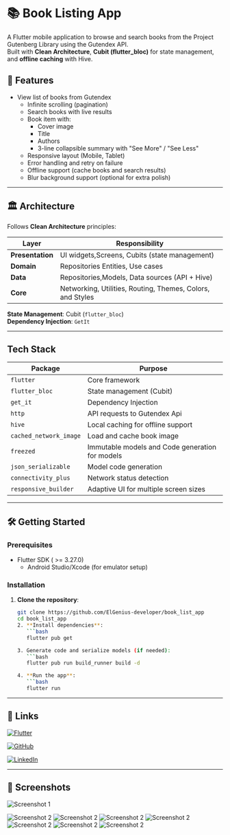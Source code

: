 # 📚 Book Listing App

A Flutter mobile application to browse and search books from the Project Gutenberg Library using the Gutendex API.  
Built with **Clean Architecture**, **Cubit (flutter_bloc)** for state management, and **offline caching** with Hive.

## 🚀 Features

- View list of books from Gutendex
    - Infinite scrolling (pagination)
    - Search books with live results
    - Book item with:
        - Cover image
        - Title
        - Authors
        - 3-line collapsible summary with "See More" / "See Less"
    - Responsive layout (Mobile, Tablet)
    - Error handling and retry on failure
    - Offline support (cache books and search results)
    - Blur background support (optional for extra polish)

---

## 🏛 Architecture

Follows **Clean Architecture** principles:

| Layer            | Responsibility                                             |
|------------------|------------------------------------------------------------|
| **Presentation** | UI widgets,Screens, Cubits (state management)              |
| **Domain**       | Repositories Entities, Use cases                           |
| **Data**         | Repositories,Models, Data sources (API + Hive)             |
| **Core**         | Networking, Utilities, Routing, Themes, Colors, and Styles |

**State Management**: Cubit (`flutter_bloc`)  
**Dependency Injection**: `GetIt`

---

## Tech Stack

| Package                | Purpose                                         |
|------------------------|-------------------------------------------------|
| `flutter`              | Core framework                                  |
| `flutter_bloc`         | State management (Cubit)                        |
| `get_it`               | Dependency Injection                            |
| `http`                 | API requests to Gutendex Api                    |
| `hive`                 | Local caching for offline support               |
| `cached_network_image` | Load and cache book image                       |
| `freezed`              | Immutable models and Code generation for models |
| `json_serializable`    | Model code generation                           |
| `connectivity_plus`    | Network status detection                        |
| `responsive_builder`   | Adaptive UI for multiple screen sizes           |

---

## 🛠 Getting Started

### Prerequisites

- Flutter SDK ( >= 3.27.0)
    - Android Studio/Xcode (for emulator setup)

### Installation

1. **Clone the repository**:
   ```bash
   git clone https://github.com/ElGenius-developer/book_list_app
   cd book_list_app
   2. **Install dependencies**:
      ```bash
      flutter pub get

   3. Generate code and serialize models (if needed):
      ```bash
      flutter pub run build_runner build -d

   4. **Run the app**:
      ```bash
      flutter run

---

## 🙌 Links

[![Flutter](https://img.shields.io/badge/Flutter-02569B?style=for-the-badge&logo=flutter&logoColor=white)](https://flutter.dev/)

[![GitHub](https://img.shields.io/badge/GitHub-100000?style=for-the-badge&logo=github&logoColor=white)](https://github.com/ElGenius-developer)

[![LinkedIn](https://img.shields.io/badge/LinkedIn-0077B5?style=for-the-badge&logo=linkedin&logoColor=white)](https://www.linkedin.com/in/ahmed-developer)

---

## 📸 Screenshots

![Screenshot 1](https://github.com/ElGenius-developer/book_list_app/screenshots/books_list.png?raw=true)

![Screenshot 2](https://github.com/ElGenius-developer/book_list_app/screenshots/loading.png?raw=true)
![Screenshot 2](https://github.com/ElGenius-developer/book_list_app/screenshots/book_details.png?raw=true)
![Screenshot 2](https://github.com/ElGenius-developer/book_list_app/screenshots/no_results.png?raw=true)
![Screenshot 2](https://github.com/ElGenius-developer/book_list_app/screenshots/result_with_full_summary.png?raw=true)
![Screenshot 2](https://github.com/ElGenius-developer/book_list_app/screenshots/result_with_loadmore.png?raw=true)
![Screenshot 2](https://github.com/ElGenius-developer/book_list_app/screenshots/search_result_on_mobile.png?raw=true)
![Screenshot 2](https://github.com/ElGenius-developer/book_list_app/screenshots/search_result_on_tablet.png?raw=true)